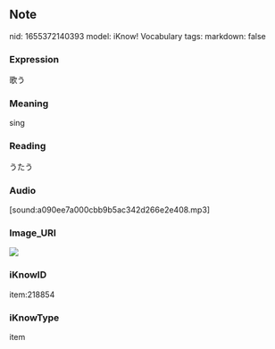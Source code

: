 ## Note
nid: 1655372140393
model: iKnow! Vocabulary
tags: 
markdown: false

### Expression
歌う

### Meaning
sing

### Reading
うたう

### Audio
[sound:a090ee7a000cbb9b5ac342d266e2e408.mp3]

### Image_URI
<img src="2ee03db628c1db9f459911219f9212e3.jpg">

### iKnowID
item:218854

### iKnowType
item
